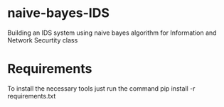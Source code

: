 # naive-bayes-IDS
Building an IDS system using naive bayes algorithm for Information and Network Securtity class
# Requirements
To install the necessary tools just run the command pip install -r requirements.txt